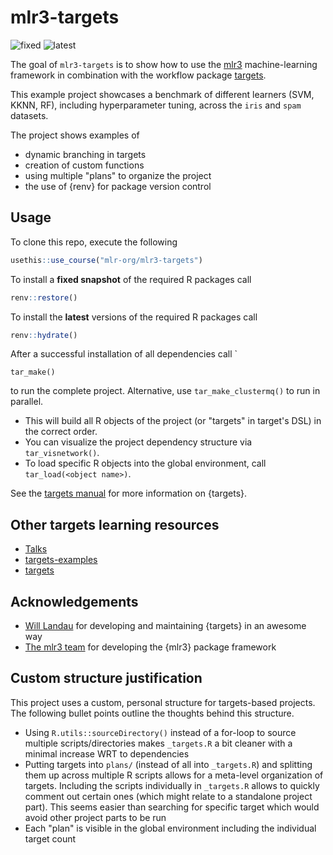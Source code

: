 # mlr3-targets

<!-- badges: start -->
![fixed](https://github.com/mlr-org/mlr3-targets/workflows/fixed/badge.svg)
![latest](https://github.com/mlr-org/mlr3-targets/workflows/latest/badge.svg)
<!-- badges: end -->

The goal of `mlr3-targets` is to show how to use the [mlr3](https://github.com/mlr-org/mlr3) machine-learning framework in combination with the workflow package [targets](https://github.com/ropensci/targets).

This example project showcases a benchmark of different learners (SVM, KKNN, RF), including hyperparameter tuning, across the `iris` and `spam` datasets.

The project shows examples of 

- dynamic branching in targets
- creation of custom functions
- using multiple "plans" to organize the project
- the use of {renv} for package version control


## Usage

To clone this repo, execute the following 

```r
usethis::use_course("mlr-org/mlr3-targets")
```

To install a **fixed snapshot** of the required R packages call

```r
renv::restore()
```

To install the **latest** versions of the required R packages call

```r
renv::hydrate()
```

After a successful installation of all dependencies call `

```
tar_make()
```

to run the complete project.
Alternative, use `tar_make_clustermq()` to run in parallel.

- This will build all R objects of the project (or "targets" in target's DSL) in the correct order.
- You can visualize the project dependency structure via `tar_visnetwork()`.
- To load specific R objects into the global environment, call `tar_load(<object name>)`.

See the [targets manual](https://books.ropensci.org/targets/) for more information on {targets}.

## Other targets learning resources

- [Talks](https://github.com/ropensci/targets#recorded-talks)
- [targets-examples](https://github.com/ropensci/targets#example-projects)
- [targets](https://github.com/ropensci/targets)

## Acknowledgements

- [Will Landau](https://github.com/wlandau) for developing and maintaining {targets} in an awesome way
- [The mlr3 team](https://github.com/mlr-org/mlr3) for developing the {mlr3} package framework

## Custom structure justification

This project uses a custom, personal structure for targets-based projects.
The following bullet points outline the thoughts behind this structure.

- Using `R.utils::sourceDirectory()` instead of a for-loop to source multiple scripts/directories makes `_targets.R` a bit cleaner with a minimal increase WRT to dependencies
- Putting targets into `plans/` (instead of all into `_targets.R`) and splitting them up across multiple R scripts allows for a meta-level organization of targets.
  Including the scripts individually in `_targets.R` allows to quickly comment out certain ones (which might relate to a standalone project part). 
  This seems easier than searching for specific target which would avoid other project parts to be run
- Each "plan" is visible in the global environment including the individual target count
